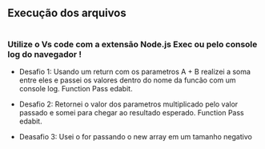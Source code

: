 ## Execução dos arquivos
#
### Utilize o Vs code com a extensão Node.js Exec ou pelo console log do navegador !

- Desafio 1: Usando um return com os parametros A + B realizei a soma entre eles e passei os valores dentro do nome da funcão com um console log. Function Pass edabit.

- Desafio 2: Retornei o valor dos parametros multiplicado pelo valor passado e somei para chegar ao resultado esperado. Function Pass edabit.

- Deasafio 3: Usei o for passando o new array em um tamanho negativo
